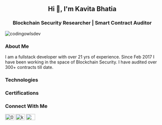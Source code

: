<h2 align="center"><b>Hi 👋, I'm Kavita Bhatia</b></h2>
<h3 align="center"><b>Blockchain Security Researcher | Smart Contract Auditor</b></h3>
<p align="left"> <img src="https://komarev.com/ghpvc/?username=codingowlsdev&label=Profile%20views&color=0e75b6&style=flat" alt="codingowlsdev" /> </p>

<h3 align><b>About Me</b></h3>
I am a fullstack developer with over 21 yrs of experience. Since Feb 2017 I have been working in the space of Blockchain Security. I have audited over 300+ contracts till date.

<h3 align><b>Technologies</b></h3>



<h3 align><b>Certifications</b></h3>


<h3 align><b>Connect With Me</b></h3>
<p align="left">
<a href="https://twitter.com/0xcodingowls" target="blank"><img align="center" src="https://raw.githubusercontent.com/rahuldkjain/github-profile-readme-generator/master/src/images/icons/Social/twitter.svg" alt="0xcodingowls" height="20" width="30" /></a>
<a href="https://linkedin.com/in/kb211" target="blank"><img align="center" src="https://raw.githubusercontent.com/rahuldkjain/github-profile-readme-generator/master/src/images/icons/Social/linked-in-alt.svg" alt="kb211" height="20" width="30" /></a>
<a href="https://discord.gg/bkavita#4405" target="blank"><img align="center" src="https://raw.githubusercontent.com/rahuldkjain/github-profile-readme-generator/master/src/images/icons/Social/discord.svg" alt="@bkavita#4405" height="20" width="30" /></a>
</p>

